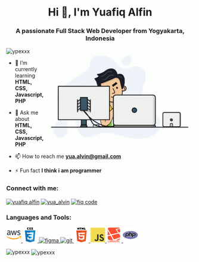 <h1 align="center">Hi 👋, I'm Yuafiq Alfin</h1>
<h3 align="center">A passionate Full Stack Web Developer from Yogyakarta, Indonesia</h3>

<img align="right" alt="coding" width="400" src="https://github.com/ypexxx/ypexxx/blob/main/nothing.gif">

<p align="left"> <img src="https://komarev.com/ghpvc/?username=ypexxx&label=Profile%20views&color=0e75b6&style=flat" alt="ypexxx" /> </p>

- 🌱 I’m currently learning **HTML, CSS, Javascript, PHP**

- 💬 Ask me about **HTML, CSS, Javascript, PHP**

- 📫 How to reach me **yua.alvin@gmail.com**

- ⚡ Fun fact **I think i am programmer**

<h3 align="left">Connect with me:</h3>
<p align="left">
<a href="https://linkedin.com/in/yuafiq alfin" target="blank"><img align="center" src="https://raw.githubusercontent.com/rahuldkjain/github-profile-readme-generator/master/src/images/icons/Social/linked-in-alt.svg" alt="yuafiq alfin" height="30" width="40" /></a>
<a href="https://instagram.com/yua_alvin" target="blank"><img align="center" src="https://raw.githubusercontent.com/rahuldkjain/github-profile-readme-generator/master/src/images/icons/Social/instagram.svg" alt="yua_alvin" height="30" width="40" /></a>
<a href="https://www.youtube.com/c/fiq code" target="blank"><img align="center" src="https://raw.githubusercontent.com/rahuldkjain/github-profile-readme-generator/master/src/images/icons/Social/youtube.svg" alt="fiq code" height="30" width="40" /></a>
</p>

<h3 align="left">Languages and Tools:</h3>
<p align="left"> <a href="https://aws.amazon.com" target="_blank" rel="noreferrer"> <img src="https://raw.githubusercontent.com/devicons/devicon/master/icons/amazonwebservices/amazonwebservices-original-wordmark.svg" alt="aws" width="40" height="40"/> </a> <a href="https://www.w3schools.com/css/" target="_blank" rel="noreferrer"> <img src="https://raw.githubusercontent.com/devicons/devicon/master/icons/css3/css3-original-wordmark.svg" alt="css3" width="40" height="40"/> </a> <a href="https://www.figma.com/" target="_blank" rel="noreferrer"> <img src="https://www.vectorlogo.zone/logos/figma/figma-icon.svg" alt="figma" width="40" height="40"/> </a> <a href="https://git-scm.com/" target="_blank" rel="noreferrer"> <img src="https://www.vectorlogo.zone/logos/git-scm/git-scm-icon.svg" alt="git" width="40" height="40"/> </a> <a href="https://www.w3.org/html/" target="_blank" rel="noreferrer"> <img src="https://raw.githubusercontent.com/devicons/devicon/master/icons/html5/html5-original-wordmark.svg" alt="html5" width="40" height="40"/> </a> <a href="https://developer.mozilla.org/en-US/docs/Web/JavaScript" target="_blank" rel="noreferrer"> <img src="https://raw.githubusercontent.com/devicons/devicon/master/icons/javascript/javascript-original.svg" alt="javascript" width="40" height="40"/> </a> <a href="https://laravel.com/" target="_blank" rel="noreferrer"> <img src="https://raw.githubusercontent.com/devicons/devicon/master/icons/laravel/laravel-plain-wordmark.svg" alt="laravel" width="40" height="40"/> </a> <a href="https://www.php.net" target="_blank" rel="noreferrer"> <img src="https://raw.githubusercontent.com/devicons/devicon/master/icons/php/php-original.svg" alt="php" width="40" height="40"/> </a> </p>

<p><img align="left" src="https://github-readme-stats.vercel.app/api/top-langs?username=ypexxx&show_icons=true&locale=en&layout=compact" alt="ypexxx" /></p>

<p>&nbsp;<img align="center" src="https://github-readme-stats.vercel.app/api?username=ypexxx&show_icons=true&locale=en" alt="ypexxx" /></p>

